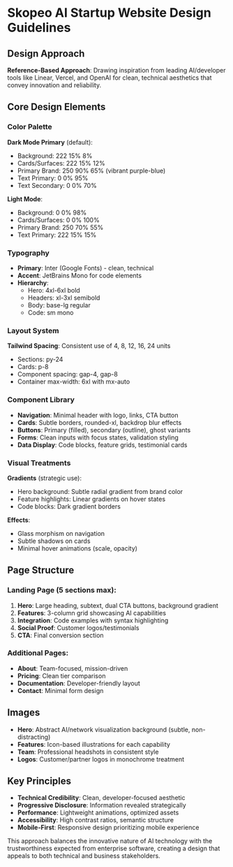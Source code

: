# Skopeo AI Startup Website Design Guidelines

## Design Approach
**Reference-Based Approach**: Drawing inspiration from leading AI/developer tools like Linear, Vercel, and OpenAI for clean, technical aesthetics that convey innovation and reliability.

## Core Design Elements

### Color Palette
**Dark Mode Primary** (default):
- Background: 222 15% 8% 
- Cards/Surfaces: 222 15% 12%
- Primary Brand: 250 90% 65% (vibrant purple-blue)
- Text Primary: 0 0% 95%
- Text Secondary: 0 0% 70%

**Light Mode**:
- Background: 0 0% 98%
- Cards/Surfaces: 0 0% 100%
- Primary Brand: 250 70% 55%
- Text Primary: 222 15% 15%

### Typography
- **Primary**: Inter (Google Fonts) - clean, technical
- **Accent**: JetBrains Mono for code elements
- **Hierarchy**: 
  - Hero: 4xl-6xl bold
  - Headers: xl-3xl semibold
  - Body: base-lg regular
  - Code: sm mono

### Layout System
**Tailwind Spacing**: Consistent use of 4, 8, 12, 16, 24 units
- Sections: py-24
- Cards: p-8
- Component spacing: gap-4, gap-8
- Container max-width: 6xl with mx-auto

### Component Library
- **Navigation**: Minimal header with logo, links, CTA button
- **Cards**: Subtle borders, rounded-xl, backdrop blur effects
- **Buttons**: Primary (filled), secondary (outline), ghost variants
- **Forms**: Clean inputs with focus states, validation styling
- **Data Display**: Code blocks, feature grids, testimonial cards

### Visual Treatments
**Gradients** (strategic use):
- Hero background: Subtle radial gradient from brand color
- Feature highlights: Linear gradients on hover states
- Code blocks: Dark gradient borders

**Effects**:
- Glass morphism on navigation
- Subtle shadows on cards
- Minimal hover animations (scale, opacity)

## Page Structure

### Landing Page (5 sections max):
1. **Hero**: Large heading, subtext, dual CTA buttons, background gradient
2. **Features**: 3-column grid showcasing AI capabilities
3. **Integration**: Code examples with syntax highlighting
4. **Social Proof**: Customer logos/testimonials
5. **CTA**: Final conversion section

### Additional Pages:
- **About**: Team-focused, mission-driven
- **Pricing**: Clean tier comparison
- **Documentation**: Developer-friendly layout
- **Contact**: Minimal form design

## Images
- **Hero**: Abstract AI/network visualization background (subtle, non-distracting)
- **Features**: Icon-based illustrations for each capability
- **Team**: Professional headshots in consistent style
- **Logos**: Customer/partner logos in monochrome treatment

## Key Principles
- **Technical Credibility**: Clean, developer-focused aesthetic
- **Progressive Disclosure**: Information revealed strategically
- **Performance**: Lightweight animations, optimized assets
- **Accessibility**: High contrast ratios, semantic structure
- **Mobile-First**: Responsive design prioritizing mobile experience

This approach balances the innovative nature of AI technology with the trustworthiness expected from enterprise software, creating a design that appeals to both technical and business stakeholders.